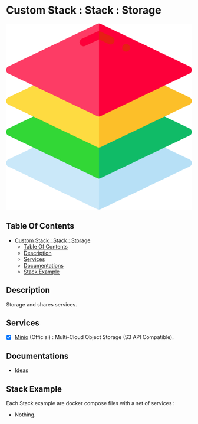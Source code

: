 # Custom Stack : Stack : Storage

![Icon](../../icon.png)

## Table Of Contents

- [Custom Stack : Stack : Storage](#custom-stack--stack--storage)
  - [Table Of Contents](#table-of-contents)
  - [Description](#description)
  - [Services](#services)
  - [Documentations](#documentations)
  - [Stack Example](#stack-example)

## Description

Storage and shares services.

## Services

- [X] [Minio](https://min.io/) (Official) : Multi-Cloud Object Storage (S3 API Compatible).

## Documentations

- [Ideas](./docs/ideas.md)

## Stack Example

Each Stack example are docker compose files with a set of services :

- Nothing.
